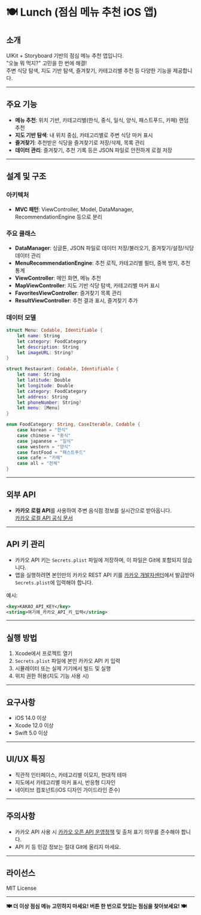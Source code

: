 # 🍽️ Lunch (점심 메뉴 추천 iOS 앱)

## 소개
UIKit + Storyboard 기반의 점심 메뉴 추천 앱입니다.  
"오늘 뭐 먹지?" 고민을 한 번에 해결!  
주변 식당 탐색, 지도 기반 탐색, 즐겨찾기, 카테고리별 추천 등 다양한 기능을 제공합니다.

---

## 주요 기능

- **메뉴 추천**: 위치 기반, 카테고리별(한식, 중식, 일식, 양식, 패스트푸드, 카페) 랜덤 추천
- **지도 기반 탐색**: 내 위치 중심, 카테고리별로 주변 식당 마커 표시
- **즐겨찾기**: 추천받은 식당을 즐겨찾기로 저장/삭제, 목록 관리
- **데이터 관리**: 즐겨찾기, 추천 기록 등은 JSON 파일로 안전하게 로컬 저장

---

## 설계 및 구조

### 아키텍처
- **MVC 패턴**: ViewController, Model, DataManager, RecommendationEngine 등으로 분리

### 주요 클래스
- **DataManager**: 싱글톤, JSON 파일로 데이터 저장/불러오기, 즐겨찾기/설정/식당 데이터 관리
- **MenuRecommendationEngine**: 추천 로직, 카테고리별 필터, 중복 방지, 추천 통계
- **ViewController**: 메인 화면, 메뉴 추천
- **MapViewController**: 지도 기반 식당 탐색, 카테고리별 마커 표시
- **FavoritesViewController**: 즐겨찾기 목록 관리
- **ResultViewController**: 추천 결과 표시, 즐겨찾기 추가

### 데이터 모델
```swift
struct Menu: Codable, Identifiable {
    let name: String
    let category: FoodCategory
    let description: String
    let imageURL: String?
}

struct Restaurant: Codable, Identifiable {
    let name: String
    let latitude: Double
    let longitude: Double
    let category: FoodCategory
    let address: String
    let phoneNumber: String?
    let menu: [Menu]
}

enum FoodCategory: String, CaseIterable, Codable {
    case korean = "한식"
    case chinese = "중식"
    case japanese = "일식"
    case western = "양식"
    case fastFood = "패스트푸드"
    case cafe = "카페"
    case all = "전체"
}
```

---

## 외부 API

- **카카오 로컬 API**를 사용하여 주변 음식점 정보를 실시간으로 받아옵니다.  
  [카카오 로컬 API 공식 문서](https://developers.kakao.com/docs/latest/ko/local/dev-guide)

---

## API 키 관리

- 카카오 API 키는 `Secrets.plist` 파일에 저장하며, 이 파일은 Git에 포함되지 않습니다.
- 앱을 실행하려면 본인만의 카카오 REST API 키를 [카카오 개발자센터](https://developers.kakao.com/)에서 발급받아 `Secrets.plist`에 입력해야 합니다.

예시:
```xml
<key>KAKAO_API_KEY</key>
<string>여기에_카카오_API_키_입력</string>
```

---

## 실행 방법

1. Xcode에서 프로젝트 열기
2. `Secrets.plist` 파일에 본인 카카오 API 키 입력
3. 시뮬레이터 또는 실제 기기에서 빌드 및 실행
4. 위치 권한 허용(지도 기능 사용 시)

---

## 요구사항

- iOS 14.0 이상
- Xcode 12.0 이상
- Swift 5.0 이상

---

## UI/UX 특징

- 직관적 인터페이스, 카테고리별 이모지, 현대적 테마
- 지도에서 카테고리별 마커 표시, 반응형 디자인
- 네이티브 컴포넌트(iOS 디자인 가이드라인 준수)

---

## 주의사항

- 카카오 API 사용 시 [카카오 오픈 API 운영정책](https://developers.kakao.com/terms/latest/ko/site-terms-of-use) 및 출처 표기 의무를 준수해야 합니다.
- API 키 등 민감 정보는 절대 Git에 올리지 마세요.

---

## 라이선스

MIT License

---

**🍽️ 더 이상 점심 메뉴 고민하지 마세요! 버튼 한 번으로 맛있는 점심을 찾아보세요! 🍽️** 